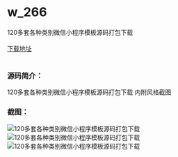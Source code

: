 # w_266
120多套各种类别微信小程序模板源码打包下载
<br/></br>
[下载地址](https://www.uuid2.com/266.html "下载地址")
<br/></br>
<h3>源码简介：</h3>
<p>120多套各种类别微信小程序模板源码打包下载 内附风格截图<p>
<h3>截图：</h3>
<img src="https://www.uuid2.com/wp-content/uploads/img/202105/7cebe0d682.jpg" alt="120多套各种类别微信小程序模板源码打包下载"><img src="https://www.uuid2.com/wp-content/uploads/img/202105/ba2f4d7848.jpg" alt="120多套各种类别微信小程序模板源码打包下载"><img src="https://www.uuid2.com/wp-content/uploads/img/202105/ba2f4d7328.jpg" alt="120多套各种类别微信小程序模板源码打包下载">
